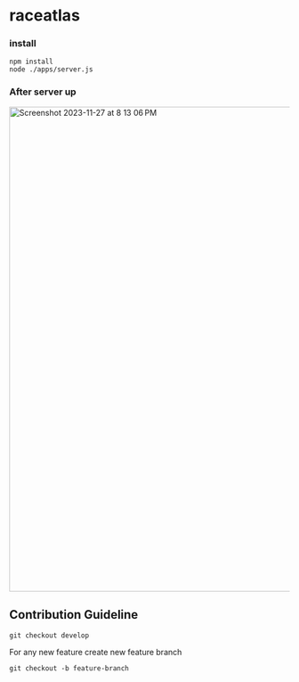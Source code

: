 # raceatlas

### install
```
npm install
node ./apps/server.js
```
### After server up
<img width="870" alt="Screenshot 2023-11-27 at 8 13 06 PM" src="https://github.com/chapagainmanoj/raceatlas/assets/4796993/8c4cbf3a-cbb2-4e2a-ad4a-9580565cf0ca">


## Contribution Guideline
```
git checkout develop
```
For any new feature create new feature branch

```
git checkout -b feature-branch
```
